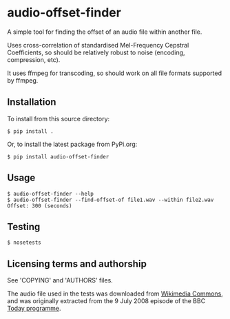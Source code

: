 audio-offset-finder
===================

A simple tool for finding the offset of an audio file within another
file. 

Uses cross-correlation of standardised Mel-Frequency Cepstral Coefficients,
so should be relatively robust to noise (encoding, compression, etc).

It uses ffmpeg for transcoding, so should work on all file formats
supported by ffmpeg.

Installation
------------

To install from this source directory:

    $ pip install .

Or, to install the latest package from PyPi.org:

    $ pip install audio-offset-finder

Usage
-----

    $ audio-offset-finder --help
    $ audio-offset-finder --find-offset-of file1.wav --within file2.wav
    Offset: 300 (seconds)

Testing
-------

    $ nosetests

Licensing terms and authorship
------------------------------

See 'COPYING' and 'AUTHORS' files.

The audio file used in the tests was downloaded from
[Wikimedia Commons](http://en.wikipedia.org/wiki/File:Tim_Berners-Lee_-_Today_-_9_July_2008.flac),
and was originally extracted from the 9 July 2008 
episode of the BBC [Today programme](http://www.bbc.co.uk/programmes/b00cddwc).
